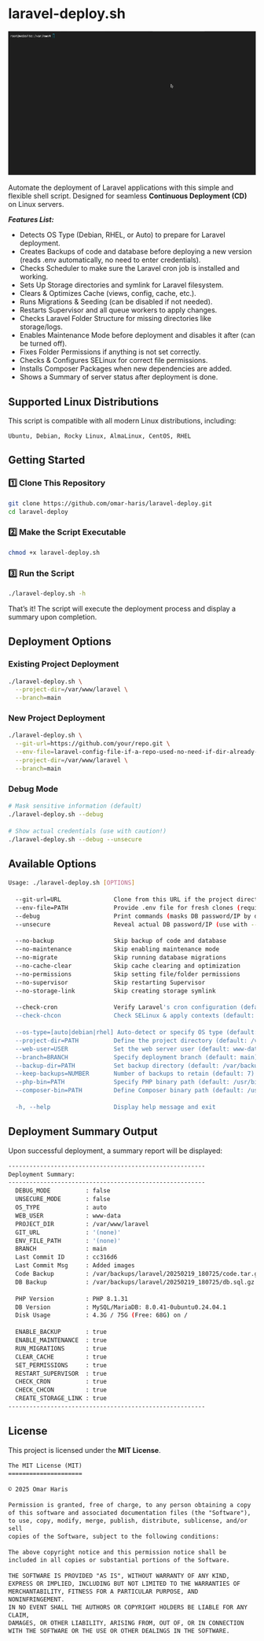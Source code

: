 # laravel-deploy.sh

![Laravel Deployment](laravel.gif)

Automate the deployment of Laravel applications with this simple and flexible shell script. Designed for seamless **Continuous Deployment (CD)** on Linux servers.

***Features List:***
- Detects OS Type (Debian, RHEL, or Auto) to prepare for Laravel deployment.
- Creates Backups of code and database before deploying a new version (reads .env automatically, no need to enter credentials).
- Checks Scheduler to make sure the Laravel cron job is installed and working.
- Sets Up Storage directories and symlink for Laravel filesystem.
- Clears & Optimizes Cache (views, config, cache, etc.).
- Runs Migrations & Seeding (can be disabled if not needed).
- Restarts Supervisor and all queue workers to apply changes.
- Checks Laravel Folder Structure for missing directories like storage/logs.
- Enables Maintenance Mode before deployment and disables it after (can be turned off).
- Fixes Folder Permissions if anything is not set correctly.
- Checks & Configures SELinux for correct file permissions.
- Installs Composer Packages when new dependencies are added.
- Shows a Summary of server status after deployment is done.

## Supported Linux Distributions

This script is compatible with all modern Linux distributions, including:

```text
Ubuntu, Debian, Rocky Linux, AlmaLinux, CentOS, RHEL
```

## Getting Started

### 1️⃣ Clone This Repository

```bash
git clone https://github.com/omar-haris/laravel-deploy.git
cd laravel-deploy
```

### 2️⃣ Make the Script Executable

```bash
chmod +x laravel-deploy.sh
```

### 3️⃣ Run the Script

```bash
./laravel-deploy.sh -h
```

That’s it! The script will execute the deployment process and display a summary upon completion.

## Deployment Options

### Existing Project Deployment

```bash
./laravel-deploy.sh \
  --project-dir=/var/www/laravel \
  --branch=main
```


### New Project Deployment

```bash
./laravel-deploy.sh \
  --git-url=https://github.com/your/repo.git \
  --env-file=laravel-config-file-if-a-repo-used-no-need-if-dir-already-exists.env \
  --project-dir=/var/www/laravel \
  --branch=main
```

### Debug Mode

```bash
# Mask sensitive information (default)
./laravel-deploy.sh --debug

# Show actual credentials (use with caution!)
./laravel-deploy.sh --debug --unsecure
```

## Available Options

```bash
Usage: ./laravel-deploy.sh [OPTIONS]

  --git-url=URL               Clone from this URL if the project directory is empty
  --env-file=PATH             Provide .env file for fresh clones (required with --git-url)
  --debug                     Print commands (masks DB password/IP by default)
  --unsecure                  Reveal actual DB password/IP (use with --debug)
  
  --no-backup                 Skip backup of code and database
  --no-maintenance            Skip enabling maintenance mode
  --no-migrate                Skip running database migrations
  --no-cache-clear            Skip cache clearing and optimization
  --no-permissions            Skip setting file/folder permissions
  --no-supervisor             Skip restarting Supervisor
  --no-storage-link           Skip creating storage symlink
  
  --check-cron                Verify Laravel's cron configuration (default: true)
  --check-chcon               Check SELinux & apply contexts (default: true)
  
  --os-type=[auto|debian|rhel] Auto-detect or specify OS type (default: auto)
  --project-dir=PATH          Define the project directory (default: /var/www/laravel)
  --web-user=USER             Set the web server user (default: www-data)
  --branch=BRANCH             Specify deployment branch (default: main)
  --backup-dir=PATH           Set backup directory (default: /var/backups/laravel)
  --keep-backups=NUMBER       Number of backups to retain (default: 7)
  --php-bin=PATH              Specify PHP binary path (default: /usr/bin/php)
  --composer-bin=PATH         Define Composer binary path (default: /usr/local/bin/composer)

  -h, --help                  Display help message and exit
```

## Deployment Summary Output

Upon successful deployment, a summary report will be displayed:

```bash
--------------------------------------------------------
Deployment Summary:
--------------------------------------------------------
  DEBUG_MODE          : false
  UNSECURE_MODE       : false
  OS_TYPE             : auto
  WEB_USER            : www-data
  PROJECT_DIR         : /var/www/laravel
  GIT_URL             : '(none)'
  ENV_FILE_PATH       : '(none)'
  BRANCH              : main
  Last Commit ID      : cc316d6
  Last Commit Msg     : Added images
  Code Backup         : /var/backups/laravel/20250219_180725/code.tar.gz
  DB Backup           : /var/backups/laravel/20250219_180725/db.sql.gz
  
  PHP Version         : PHP 8.1.31
  DB Version          : MySQL/MariaDB: 8.0.41-0ubuntu0.24.04.1
  Disk Usage          : 4.3G / 75G (Free: 68G) on /
  
  ENABLE_BACKUP       : true
  ENABLE_MAINTENANCE  : true
  RUN_MIGRATIONS      : true
  CLEAR_CACHE         : true
  SET_PERMISSIONS     : true
  RESTART_SUPERVISOR  : true
  CHECK_CRON          : true
  CHECK_CHCON         : true
  CREATE_STORAGE_LINK : true
--------------------------------------------------------
```

## License

This project is licensed under the **MIT License**.

```text
The MIT License (MIT)
=====================

© 2025 Omar Haris

Permission is granted, free of charge, to any person obtaining a copy
of this software and associated documentation files (the "Software"),
to use, copy, modify, merge, publish, distribute, sublicense, and/or sell
copies of the Software, subject to the following conditions:

The above copyright notice and this permission notice shall be
included in all copies or substantial portions of the Software.

THE SOFTWARE IS PROVIDED "AS IS", WITHOUT WARRANTY OF ANY KIND,
EXPRESS OR IMPLIED, INCLUDING BUT NOT LIMITED TO THE WARRANTIES OF
MERCHANTABILITY, FITNESS FOR A PARTICULAR PURPOSE, AND NONINFRINGEMENT.
IN NO EVENT SHALL THE AUTHORS OR COPYRIGHT HOLDERS BE LIABLE FOR ANY CLAIM,
DAMAGES, OR OTHER LIABILITY, ARISING FROM, OUT OF, OR IN CONNECTION
WITH THE SOFTWARE OR THE USE OR OTHER DEALINGS IN THE SOFTWARE.
```

